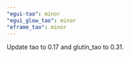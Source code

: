 ```yaml
---
"egui-tao": minor
"egui_glow_tao": minor
"eframe_tao": minor
---
```


Update tao to 0.17 and glutin_tao to 0.31.
